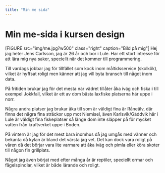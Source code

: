 ```yaml
---
title: "Min me sida"
---
```

Min me-sida i kursen design
=========================
[FIGURE src="img/me.jpg?w500" class="right" caption="Bild på mig"]
Hej jag heter Jens Carlsson, jag är 26 år och bor i Lule. Har ett stort intresse för att lära mig nya saker, speciellt när det kommer till programmering.

Till vardags jobbar jag för tillfället som kock inom måltidsservice (skolkök), vilket är hyffsat roligt men känner att jag vill byta bransch till något inom data.

På fritiden brukar jag för det mesta när vädret tillåter åka iväg och fiska i till exempel Jokkfall, vilket är ett av dom bästa laxfiske platserna här uppe i norr.

Några andra platser jag brukar åka till som är väldigt fina är Råneälv, där finns det några fina sträckor upp mot Niemisel, även Karlsvik/Gäddvik här i Lule är väldigt fina fiskeplatser så länge dom inte släpper på för mycket vatten från kraftverket uppe i Boden.

På vintern är jag för det mest bara inomhus då jag umgås med vänner och bekanta då kylan är bland det värsta jag vet. Det kan dock vara roligt på våren då det börjar vara lite varmare att åka iväg och pimla eller köra skoter till någon fin grillplats.

Något jag även börjat med efter många år är reptiler, speciellt ormar och fågelspindlar, vilket är både lärande och roligt.
